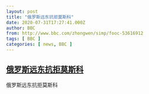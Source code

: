 ```yaml
---
layout: post
title: "俄罗斯远东抗拒莫斯科"
date: 2020-07-31T17:27:41.000Z
author: BBC
from: http://www.bbc.com/zhongwen/simp/fooc-53616912
tags: [ BBC ]
categories: [ news, BBC ]
---
```

<!--1596216461000-->
[俄罗斯远东抗拒莫斯科](http://www.bbc.com/zhongwen/simp/fooc-53616912)
------

<div>
俄罗斯远东抗拒莫斯科
</div>
